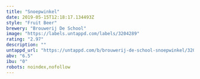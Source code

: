 ```yaml
---
title: "Snoepwinkel"
date: 2019-05-15T12:18:17.134493Z
style: "Fruit Beer"
brewery: "Brouwerij De School"
image: "https://labels.untappd.com/labels/3204289"
rating: "2.97"
description: ""
untappd_url: "https://untappd.com/b/brouwerij-de-school-snoepwinkel/3204289"
abv: "6.5"
ibu: "0"
robots: noindex,nofollow
---
```

